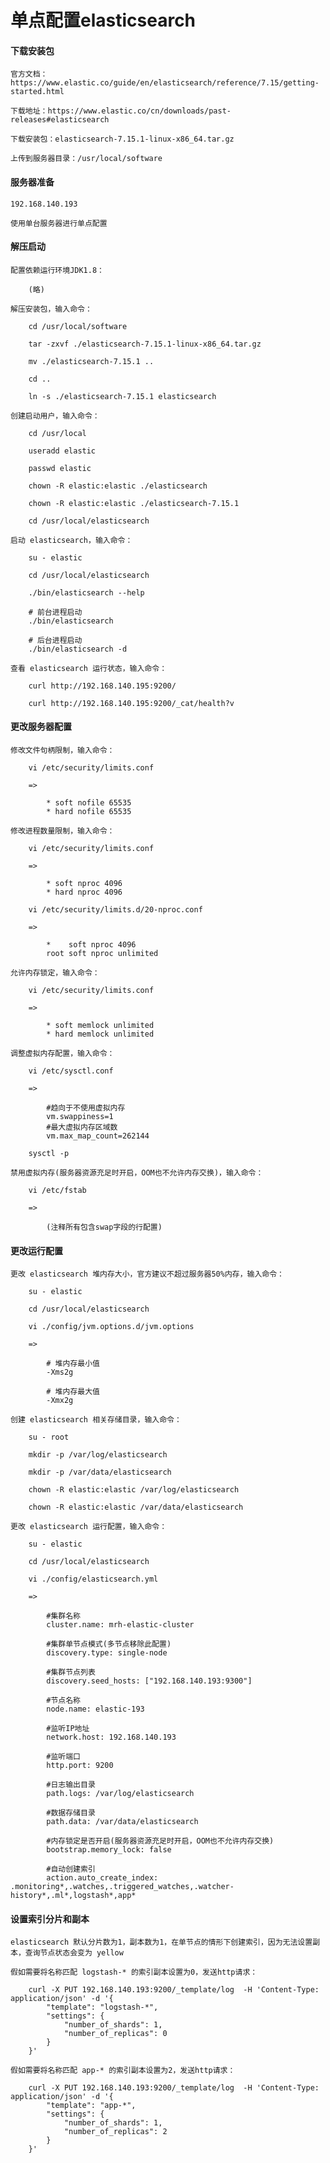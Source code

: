 
# 单点配置elasticsearch

#### 下载安装包

	官方文档：https://www.elastic.co/guide/en/elasticsearch/reference/7.15/getting-started.html
	
	下载地址：https://www.elastic.co/cn/downloads/past-releases#elasticsearch
	
	下载安装包：elasticsearch-7.15.1-linux-x86_64.tar.gz
	
	上传到服务器目录：/usr/local/software

#### 服务器准备

	192.168.140.193
	
	使用单台服务器进行单点配置

#### 解压启动

	配置依赖运行环境JDK1.8：
	
		(略)
	
	解压安装包，输入命令：
		
		cd /usr/local/software
		
		tar -zxvf ./elasticsearch-7.15.1-linux-x86_64.tar.gz
		
		mv ./elasticsearch-7.15.1 ..
		
		cd ..
		
		ln -s ./elasticsearch-7.15.1 elasticsearch
	
	创建启动用户，输入命令：
		
		cd /usr/local
		
		useradd elastic
	
		passwd elastic
		
		chown -R elastic:elastic ./elasticsearch
		
		chown -R elastic:elastic ./elasticsearch-7.15.1
		
		cd /usr/local/elasticsearch
	
	启动 elasticsearch，输入命令：
		
		su - elastic
		
		cd /usr/local/elasticsearch
		
		./bin/elasticsearch --help
		
		# 前台进程启动
		./bin/elasticsearch
		
		# 后台进程启动
		./bin/elasticsearch -d
		
	查看 elasticsearch 运行状态，输入命令：
		
		curl http://192.168.140.195:9200/
		
		curl http://192.168.140.195:9200/_cat/health?v

#### 更改服务器配置
	
	修改文件句柄限制，输入命令：
		
		vi /etc/security/limits.conf
		
		=>
			
			* soft nofile 65535
			* hard nofile 65535
			
	修改进程数量限制，输入命令：
		
		vi /etc/security/limits.conf
		
		=>
			
			* soft nproc 4096
			* hard nproc 4096
			
		vi /etc/security/limits.d/20-nproc.conf
		
		=>
			
			*    soft nproc 4096
			root soft nproc unlimited
	
	允许内存锁定，输入命令：
		
		vi /etc/security/limits.conf
		
		=>
			
			* soft memlock unlimited
			* hard memlock unlimited
			
	调整虚拟内存配置，输入命令：
		
		vi /etc/sysctl.conf 
		
		=>
			
			#趋向于不使用虚拟内存
			vm.swappiness=1
			#最大虚拟内存区域数
			vm.max_map_count=262144
			
		sysctl -p
	
	禁用虚拟内存(服务器资源充足时开启，OOM也不允许内存交换)，输入命令：
	
		vi /etc/fstab
		
		=>
			
			(注释所有包含swap字段的行配置)

#### 更改运行配置

	更改 elasticsearch 堆内存大小，官方建议不超过服务器50%内存，输入命令：
		
		su - elastic
		
		cd /usr/local/elasticsearch
		
		vi ./config/jvm.options.d/jvm.options
		
		=> 
			
			# 堆内存最小值
			-Xms2g
			
			# 堆内存最大值
			-Xmx2g
		
	创建 elasticsearch 相关存储目录，输入命令：
		
		su - root
		
		mkdir -p /var/log/elasticsearch
		
		mkdir -p /var/data/elasticsearch
		
		chown -R elastic:elastic /var/log/elasticsearch
		
		chown -R elastic:elastic /var/data/elasticsearch
		
	更改 elasticsearch 运行配置，输入命令：
		
		su - elastic
		
		cd /usr/local/elasticsearch
		
		vi ./config/elasticsearch.yml
		
		=>
			
			#集群名称
			cluster.name: mrh-elastic-cluster
			
			#集群单节点模式(多节点移除此配置)
			discovery.type: single-node
			
			#集群节点列表
			discovery.seed_hosts: ["192.168.140.193:9300"]
			
			#节点名称
			node.name: elastic-193
			
			#监听IP地址
			network.host: 192.168.140.193
			
			#监听端口
			http.port: 9200
			
			#日志输出目录
			path.logs: /var/log/elasticsearch
			
			#数据存储目录
			path.data: /var/data/elasticsearch
			
			#内存锁定是否开启(服务器资源充足时开启，OOM也不允许内存交换)
			bootstrap.memory_lock: false
			
			#自动创建索引
			action.auto_create_index: .monitoring*,.watches,.triggered_watches,.watcher-history*,.ml*,logstash*,app*

#### 设置索引分片和副本

	elasticsearch 默认分片数为1，副本数为1，在单节点的情形下创建索引，因为无法设置副本，查询节点状态会变为 yellow
	
	假如需要将名称匹配 logstash-* 的索引副本设置为0，发送http请求：
		
		curl -X PUT 192.168.140.193:9200/_template/log  -H 'Content-Type: application/json' -d '{
			"template": "logstash-*",
			"settings": {
				"number_of_shards": 1,
				"number_of_replicas": 0
			}
		}'
		
	假如需要将名称匹配 app-* 的索引副本设置为2，发送http请求：
		
		curl -X PUT 192.168.140.193:9200/_template/log  -H 'Content-Type: application/json' -d '{
			"template": "app-*",
			"settings": {
				"number_of_shards": 1,
				"number_of_replicas": 2
			}
		}'
	


